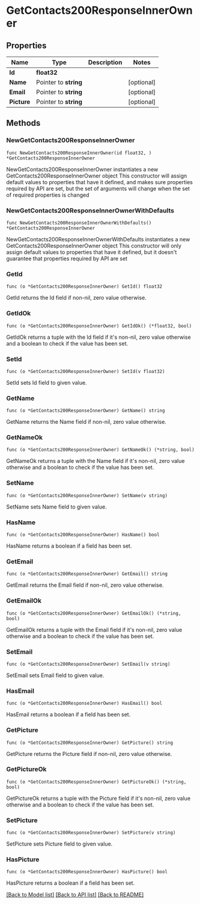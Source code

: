 # GetContacts200ResponseInnerOwner

## Properties

Name | Type | Description | Notes
------------ | ------------- | ------------- | -------------
**Id** | **float32** |  | 
**Name** | Pointer to **string** |  | [optional] 
**Email** | Pointer to **string** |  | [optional] 
**Picture** | Pointer to **string** |  | [optional] 

## Methods

### NewGetContacts200ResponseInnerOwner

`func NewGetContacts200ResponseInnerOwner(id float32, ) *GetContacts200ResponseInnerOwner`

NewGetContacts200ResponseInnerOwner instantiates a new GetContacts200ResponseInnerOwner object
This constructor will assign default values to properties that have it defined,
and makes sure properties required by API are set, but the set of arguments
will change when the set of required properties is changed

### NewGetContacts200ResponseInnerOwnerWithDefaults

`func NewGetContacts200ResponseInnerOwnerWithDefaults() *GetContacts200ResponseInnerOwner`

NewGetContacts200ResponseInnerOwnerWithDefaults instantiates a new GetContacts200ResponseInnerOwner object
This constructor will only assign default values to properties that have it defined,
but it doesn't guarantee that properties required by API are set

### GetId

`func (o *GetContacts200ResponseInnerOwner) GetId() float32`

GetId returns the Id field if non-nil, zero value otherwise.

### GetIdOk

`func (o *GetContacts200ResponseInnerOwner) GetIdOk() (*float32, bool)`

GetIdOk returns a tuple with the Id field if it's non-nil, zero value otherwise
and a boolean to check if the value has been set.

### SetId

`func (o *GetContacts200ResponseInnerOwner) SetId(v float32)`

SetId sets Id field to given value.


### GetName

`func (o *GetContacts200ResponseInnerOwner) GetName() string`

GetName returns the Name field if non-nil, zero value otherwise.

### GetNameOk

`func (o *GetContacts200ResponseInnerOwner) GetNameOk() (*string, bool)`

GetNameOk returns a tuple with the Name field if it's non-nil, zero value otherwise
and a boolean to check if the value has been set.

### SetName

`func (o *GetContacts200ResponseInnerOwner) SetName(v string)`

SetName sets Name field to given value.

### HasName

`func (o *GetContacts200ResponseInnerOwner) HasName() bool`

HasName returns a boolean if a field has been set.

### GetEmail

`func (o *GetContacts200ResponseInnerOwner) GetEmail() string`

GetEmail returns the Email field if non-nil, zero value otherwise.

### GetEmailOk

`func (o *GetContacts200ResponseInnerOwner) GetEmailOk() (*string, bool)`

GetEmailOk returns a tuple with the Email field if it's non-nil, zero value otherwise
and a boolean to check if the value has been set.

### SetEmail

`func (o *GetContacts200ResponseInnerOwner) SetEmail(v string)`

SetEmail sets Email field to given value.

### HasEmail

`func (o *GetContacts200ResponseInnerOwner) HasEmail() bool`

HasEmail returns a boolean if a field has been set.

### GetPicture

`func (o *GetContacts200ResponseInnerOwner) GetPicture() string`

GetPicture returns the Picture field if non-nil, zero value otherwise.

### GetPictureOk

`func (o *GetContacts200ResponseInnerOwner) GetPictureOk() (*string, bool)`

GetPictureOk returns a tuple with the Picture field if it's non-nil, zero value otherwise
and a boolean to check if the value has been set.

### SetPicture

`func (o *GetContacts200ResponseInnerOwner) SetPicture(v string)`

SetPicture sets Picture field to given value.

### HasPicture

`func (o *GetContacts200ResponseInnerOwner) HasPicture() bool`

HasPicture returns a boolean if a field has been set.


[[Back to Model list]](../README.md#documentation-for-models) [[Back to API list]](../README.md#documentation-for-api-endpoints) [[Back to README]](../README.md)


